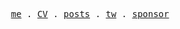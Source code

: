 <p align="center">
  <samp>
    <a href="https://hassan.mhsattarian.com">me</a> .
    <a href="https://hassan.mhsattarian.com/cv">CV</a> .
    <a href="https://virgool.io/@mh_sattarian">posts</a> .
    <a href="https://twitter.com/mh_sattarian">tw</a> .
    <a href="https://www.payping.ir/@mhsattarian">sponsor</a>
  </samp>
</p>
